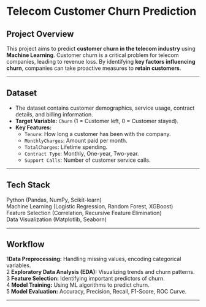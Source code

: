 #  Telecom Customer Churn Prediction  

##  Project Overview  
This project aims to predict **customer churn in the telecom industry** using **Machine Learning**. Customer churn is a critical problem for telecom companies, leading to revenue loss. By identifying **key factors influencing churn**, companies can take proactive measures to **retain customers**.  

---

##  Dataset  
- The dataset contains customer demographics, service usage, contract details, and billing information.  
- **Target Variable:** `Churn` (1 = Customer left, 0 = Customer stayed).  
- **Key Features:**  
  - `Tenure`: How long a customer has been with the company.  
  - `MonthlyCharges`: Amount paid per month.  
  - `TotalCharges`: Lifetime spending.  
  - `Contract Type`: Monthly, One-year, Two-year.  
  - `Support Calls`: Number of customer service calls.  

---

##  Tech Stack  
 Python (Pandas, NumPy, Scikit-learn)  
 Machine Learning (Logistic Regression, Random Forest, XGBoost)  
 Feature Selection (Correlation, Recursive Feature Elimination)  
 Data Visualization (Matplotlib, Seaborn)  

---

##  Workflow  
1**Data Preprocessing:** Handling missing values, encoding categorical variables.  
2 **Exploratory Data Analysis (EDA):** Visualizing trends and churn patterns.  
3 **Feature Selection:** Identifying important predictors of churn.  
4 **Model Training:** Using ML algorithms to predict churn.  
5 **Model Evaluation:** Accuracy, Precision, Recall, F1-Score, ROC Curve.  

---


